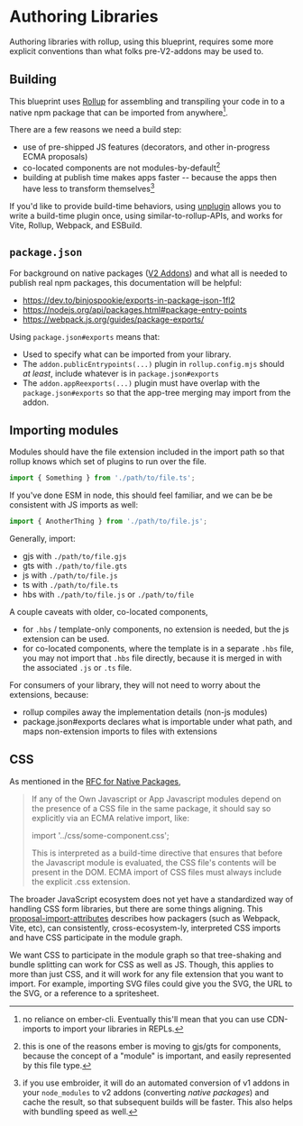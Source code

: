 # Authoring Libraries

Authoring libraries with rollup, using this blueprint, requires some more explicit conventions than what folks pre-V2-addons may be used to.

## Building

This blueprint uses [Rollup](https://rollupjs.org/) for assembling and transpiling your code in to a native npm package that can be imported from anywhere[^anywhere].

There are a few reasons we need a build step:
- use of pre-shipped JS features (decorators, and other in-progress ECMA proposals)
- co-located components are not modules-by-default[^gjs]
- building at publish time makes apps faster -- because the apps then have less to transform themselves[^embroider-compat-v2]

If you'd like to provide build-time behaviors, using [unplugin](https://github.com/unjs/unplugin) allows you to write a build-time plugin once, using similar-to-rollup-APIs, and works for Vite, Rollup, Webpack, and ESBuild.

## `package.json`

For background on native packages ([V2 Addons](https://github.com/emberjs/rfcs/blob/master/text/0507-embroider-v2-package-format.md)) and what all is needed to publish real npm packages, this documentation will be helpful:
- https://dev.to/binjospookie/exports-in-package-json-1fl2
- https://nodejs.org/api/packages.html#package-entry-points
- https://webpack.js.org/guides/package-exports/

Using `package.json#exports` means that:
- Used to specify what can be imported from your library. 
- The `addon.publicEntrypoints(...)` plugin in `rollup.config.mjs` should _at least_, include whatever is in `package.json#exports`
- The `addon.appReexports(...)` plugin must have overlap with the `package.json#exports` so that the app-tree merging may import from the addon.

## Importing modules

Modules should have the file extension included in the import path so that rollup knows which set of plugins to run over the file.

```ts
import { Something } from './path/to/file.ts';
```

If you've done ESM in node, this should feel familiar, and we can be be consistent with JS imports as well:

```js
import { AnotherThing } from './path/to/file.js';
```

Generally, import:
- gjs with `./path/to/file.gjs`
- gts with `./path/to/file.gts`
- js with `./path/to/file.js`
- ts with `./path/to/file.ts`
- hbs with `./path/to/file.js` or `./path/to/file`

A couple caveats with older, co-located components,
 - for `.hbs` / template-only components, no extension is needed, but the js extension can be used.
 - for co-located components, where the template is in a separate `.hbs` file, you may not import that `.hbs` file directly, because it is merged in with the associated `.js` or `.ts` file.

For consumers of your library, they will not need to worry about the extensions, because:
- rollup compiles away the implementation details (non-js modules)
- package.json#exports declares what is importable under what path, and maps non-extension imports to files with extensions


## CSS

As mentioned in the [RFC for Native Packages](https://github.com/emberjs/rfcs/blob/master/text/0507-embroider-v2-package-format.md#css), 

> If any of the Own Javascript or App Javascript modules depend on the presence of a CSS file in the same package, it should say so explicitly via an ECMA relative import, like:
> 
> import '../css/some-component.css';
>
> This is interpreted as a build-time directive that ensures that before the Javascript module is evaluated, the CSS file's contents will be present in the DOM. ECMA import of CSS files must always include the explicit .css extension.

The broader JavaScript ecosystem does not yet have a standardized way of handling CSS form libraries, but there are some things aligning. This [proposal-import-attributes](https://github.com/tc39/proposal-import-attributes) describes how packagers (such as Webpack, Vite, etc), can consistently, cross-ecosystem-ly, interpreted CSS imports and have CSS participate in the module graph. 

We want CSS to participate in the module graph so that tree-shaking and bundle splitting can work for CSS as well as JS. Though, this applies to more than just CSS, and it will work for any file extension that you want to import. For example, importing SVG files could give you the SVG, the URL to the SVG, or a reference to a spritesheet.

[^anywhere]: no reliance on ember-cli. Eventually this'll mean that you can use CDN-imports to import your libraries in REPLs.
[^gjs]: this is one of the reasons ember is moving to gjs/gts for components, because the concept of a "module" is important, and easily represented by this file type.
[^embroider-compat-v2]: if you use embroider, it will do an automated conversion of v1 addons in your `node_modules` to v2 addons (converting _native packages_) and cache the result, so that subsequent builds will be faster. This also helps with bundling speed as well.
